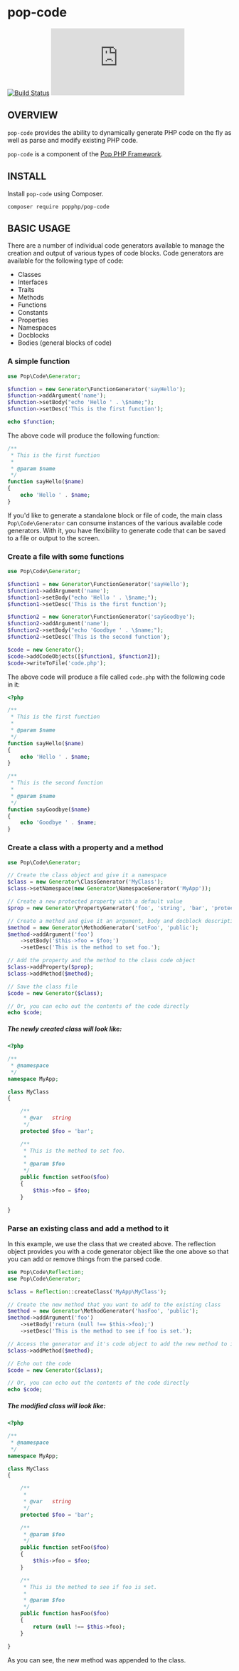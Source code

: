 pop-code
========

[![Build Status](https://github.com/popphp/pop-code/workflows/phpunit/badge.svg)](https://github.com/popphp/pop-code/actions)
[![Coverage Status](http://cc.popphp.org/coverage.php?comp=pop-code)](http://cc.popphp.org/pop-code/)

OVERVIEW
--------
`pop-code` provides the ability to dynamically generate PHP code on the fly
as well as parse and modify existing PHP code.

`pop-code` is a component of the [Pop PHP Framework](http://www.popphp.org/).

INSTALL
-------

Install `pop-code` using Composer.

    composer require popphp/pop-code

BASIC USAGE
-----------

There are a number of individual code generators available to manage the creation and output of
various types of code blocks. Code generators are available for the following type of code:

- Classes
- Interfaces
- Traits
- Methods
- Functions
- Constants
- Properties
- Namespaces
- Docblocks
- Bodies (general blocks of code) 

### A simple function

```php
use Pop\Code\Generator;

$function = new Generator\FunctionGenerator('sayHello');
$function->addArgument('name');
$function->setBody("echo 'Hello ' . \$name;");
$function->setDesc('This is the first function');

echo $function;
```

The above code will produce the following function:

```php
/**
 * This is the first function
 * 
 * @param $name
 */
function sayHello($name)
{
    echo 'Hello ' . $name;
}

```

If you'd like to generate a standalone block or file of code, the main class
`Pop\Code\Generator` can consume instances of the various available code generators.
With it, you have flexibility to generate code that can be saved to a file or output
to the screen. 

### Create a file with some functions

```php
use Pop\Code\Generator;

$function1 = new Generator\FunctionGenerator('sayHello');
$function1->addArgument('name');
$function1->setBody("echo 'Hello ' . \$name;");
$function1->setDesc('This is the first function');

$function2 = new Generator\FunctionGenerator('sayGoodbye');
$function2->addArgument('name');
$function2->setBody("echo 'Goodbye ' . \$name;");
$function2->setDesc('This is the second function');

$code = new Generator();
$code->addCodeObjects([$function1, $function2]);
$code->writeToFile('code.php');
```

The above code will produce a file called `code.php` with the following
code in it:

```php
<?php

/**
 * This is the first function
 * 
 * @param $name
 */
function sayHello($name)
{
    echo 'Hello ' . $name;
}

/**
 * This is the second function
 * 
 * @param $name
 */
function sayGoodbye($name)
{
    echo 'Goodbye ' . $name;
}
```




### Create a class with a property and a method

```php
use Pop\Code\Generator;

// Create the class object and give it a namespace
$class = new Generator\ClassGenerator('MyClass');
$class->setNamespace(new Generator\NamespaceGenerator('MyApp'));

// Create a new protected property with a default value
$prop = new Generator\PropertyGenerator('foo', 'string', 'bar', 'protected');

// Create a method and give it an argument, body and docblock description
$method = new Generator\MethodGenerator('setFoo', 'public');
$method->addArgument('foo')
    ->setBody('$this->foo = $foo;')
    ->setDesc('This is the method to set foo.');

// Add the property and the method to the class code object
$class->addProperty($prop);
$class->addMethod($method);

// Save the class file
$code = new Generator($class);

// Or, you can echo out the contents of the code directly
echo $code;
```

##### The newly created class will look like:

```php
<?php

/**
 * @namespace 
 */
namespace MyApp;

class MyClass
{

    /**
     * @var   string
     */
    protected $foo = 'bar';

    /**
     * This is the method to set foo.
     * 
     * @param $foo
     */
    public function setFoo($foo)
    {
        $this->foo = $foo;
    }

}

```

### Parse an existing class and add a method to it

In this example, we use the class that we created above. The reflection object provides
you with a code generator object like the one above so that you can add or remove things
from the parsed code.

```php
use Pop\Code\Reflection;
use Pop\Code\Generator;

$class = Reflection::createClass('MyApp\MyClass');

// Create the new method that you want to add to the existing class
$method = new Generator\MethodGenerator('hasFoo', 'public');
$method->addArgument('foo')
    ->setBody('return (null !== $this->foo);')
    ->setDesc('This is the method to see if foo is set.');

// Access the generator and it's code object to add the new method to it
$class->addMethod($method);

// Echo out the code
$code = new Generator($class);

// Or, you can echo out the contents of the code directly
echo $code;
```

##### The modified class will look like:

```php
<?php

/**
 * @namespace 
 */
namespace MyApp;

class MyClass
{

    /**
     * 
     * @var   string
     */
    protected $foo = 'bar';

    /**
     * @param $foo
     */
    public function setFoo($foo)
    {
        $this->foo = $foo;
    }

    /**
     * This is the method to see if foo is set.
     * 
     * @param $foo
     */
    public function hasFoo($foo)
    {
        return (null !== $this->foo);
    }

}

```

As you can see, the new method was appended to the class.
